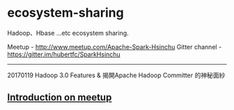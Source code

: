 # ecosystem-sharing

Hadoop、Hbase ...etc ecosystem sharing.

Meetup - http://www.meetup.com/Apache-Spark-Hsinchu
Gitter channel - https://gitter.im/hubertfc/SparkHsinchu

---------------------------

20170119 Hadoop 3.0 Features & 揭開Apache Hadoop Committer 的神秘面紗

[Introduction on meetup](https://www.meetup.com/Apache-Spark-Hsinchu/events/236743731/)
---------------------------
